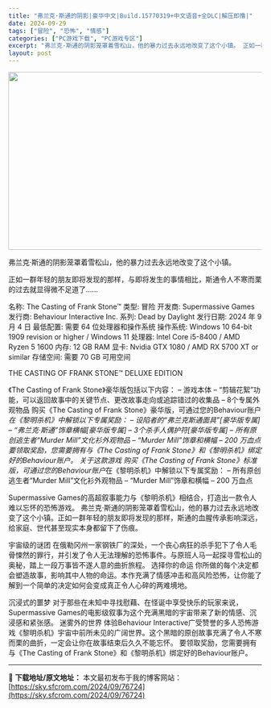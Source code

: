 ```yaml
---
title: "弗兰克·斯通的阴影|豪华中文|Build.15770319+中文语音+全DLC|解压即撸|"
date: 2024-09-29
tags: ["冒险", "恐怖", "情感"]
categories: ["PC游戏下载", "PC游戏专区"]
excerpt: "弗兰克·斯通的阴影笼罩着雪松山，他的暴力过去永远地改变了这个小镇。 正如一群年轻的朋友即将发现的那样，与即将发生的事情相比，斯通令人不寒而栗的过去就显得微不足道了…… 名称: The Casting of Frank Stone™ 类型: 冒险 开发商: Supermassive Games 发行商&hellip;"
layout: post
---
```


<img class="aligncenter size-full wp-image-76682" src="https://sky.sfcrom.com/wp-content/uploads/2024/09/2024092903504695.webp" alt="" width="616" height="353" />

弗兰克·斯通的阴影笼罩着雪松山，他的暴力过去永远地改变了这个小镇。

正如一群年轻的朋友即将发现的那样，与即将发生的事情相比，斯通令人不寒而栗的过去就显得微不足道了……

名称: The Casting of Frank Stone™
类型: 冒险
开发商: Supermassive Games
发行商: Behaviour Interactive Inc.
系列: Dead by Daylight
发行日期: 2024 年 9 月 4 日
最低配置:
需要 64 位处理器和操作系统
操作系统: Windows 10 64-bit 1909 revision or higher / Windows 11
处理器: Intel Core i5-8400 / AMD Ryzen 5 1600
内存: 12 GB RAM
显卡: Nvidia GTX 1080 / AMD RX 5700 XT or similar
存储空间: 需要 70 GB 可用空间

THE CASTING OF FRANK STONE™ DELUXE EDITION

《The Casting of Frank Stone》豪华版包括以下内容：
– 游戏本体
– “剪辑花絮”功能，可以返回故事中的关键节点、更改故事走向或追踪错过的收集品
– 8个专属外观物品
购买《The Casting of Frank Stone》豪华版，可通过您的Behaviour账户*在《黎明杀机》中解锁以下专属奖励：
– 设陷者的“弗兰克斯通面具”[豪华版专属]
– “弗兰克·斯通”饰章横幅[豪华版专属]
– 3个杀手人偶护符[豪华版专属]
– 所有原创逃生者“Murder Mill”文化衫外观物品
– “Murder Mill”饰章和横幅
– 200 万血点
要领取奖励，您需要拥有与《The Casting of Frank Stone》和《黎明杀机》绑定好的Behaviour账户。
关于这款游戏
购买《The Casting of Frank Stone》标准版，可通过您的Behaviour账户*在《黎明杀机》中解锁以下专属奖励：
– 所有原创逃生者“Murder Mill”文化衫外观物品
– “Murder Mill”饰章和横幅
– 200 万血点

Supermassive Games的高超叙事能力与《黎明杀机》相结合，打造出一款令人难以忘怀的恐怖游戏。
弗兰克·斯通的阴影笼罩着雪松山，他的暴力过去永远地改变了这个小镇。正如一群年轻的朋友即将发现的那样，斯通的血腥传承影响深远，给家庭、世代甚至现实本身都留下了伤痕。

宇宙级的谜团
在俄勒冈州一家钢铁厂的深处，一个丧心病狂的杀手犯下了令人毛骨悚然的罪行，并引发了令人无法理解的恐怖事件。与原班人马一起探寻雪松山的奥秘，踏上一段万事皆不遂人意的曲折旅程。
选择你的命运
你所做的每个决定都会塑造故事，影响其中人物的命运。本作充满了情感冲击和高风险恐怖，让你能了解到一个简单的决定如何会变成真正令人心碎的两难境地。

沉浸式的噩梦
对于那些在未知中寻找慰藉、在怪诞中享受快乐的玩家来说，Supermassive Games的电影级叙事为这个充满黑暗的宇宙带来了新的情感、沉浸感和紧张感。
迷雾外的世界
体验Behaviour Interactive广受赞誉的多人恐怖游戏《黎明杀机》宇宙中前所未见的广阔世界。这个黑暗的原创故事充满了令人不寒而栗的曲折，一定会让你在故事结束后久久不能忘怀。
要领取奖励，您需要拥有与《The Casting of Frank Stone》和《黎明杀机》绑定好的Behaviour账户。

---
📖 **下载地址/原文地址：** 本文最初发布于我的博客网站：[https://sky.sfcrom.com/2024/09/76724](https://sky.sfcrom.com/2024/09/76724)
